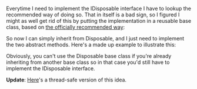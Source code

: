 Everytime I need to implement the IDisposable interface I have to lookup the recommended way of doing so. That in itself is a bad sign, so I figured I might as well get rid of this by putting the implementation in a reusable base class, based on <a href="http://msdn.microsoft.com/en-us/library/fs2xkftw.aspx">the officially recommended way</a>:

<script src="https://gist.github.com/3656247.js?file=s1.cs"></script>

So now I can simply inherit from Disposable, and I just need to implement the two abstract methods.  Here's a made up example to illustrate this:

<script src="https://gist.github.com/3656247.js?file=s2.cs"></script>

Obviously, you can't use the Disposable base class if you're already inheriting from another base class so in that case you'd still have to implement the IDisposable interface.

<strong>Update</strong>: <a href="http://blog.quantumbitdesigns.com/2008/07/22/a-thread-safe-idisposable-base-class/">Here</a>'s a thread-safe version of this idea.
